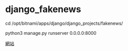 # django_fakenews

cd /opt/bitnami/apps/django/django_projects/fakenews/

python3 manage.py runserver 0.0.0.0:8000


[網站](https://13.209.141.139:8000)
